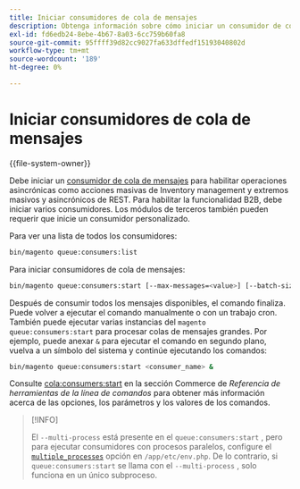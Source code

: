 ```yaml
---
title: Iniciar consumidores de cola de mensajes
description: Obtenga información sobre cómo iniciar un consumidor de cola de mensajes.
exl-id: fd6edb24-8ebe-4b67-8a03-6cc759b60fa8
source-git-commit: 95ffff39d82cc9027fa633dffedf15193040802d
workflow-type: tm+mt
source-wordcount: '189'
ht-degree: 0%

---
```


# Iniciar consumidores de cola de mensajes

{{file-system-owner}}

Debe iniciar un [consumidor de cola de mensajes](../queues/consumers.md) para habilitar operaciones asincrónicas como acciones masivas de Inventory management y extremos masivos y asincrónicos de REST. Para habilitar la funcionalidad B2B, debe iniciar varios consumidores. Los módulos de terceros también pueden requerir que inicie un consumidor personalizado.

Para ver una lista de todos los consumidores:

```bash
bin/magento queue:consumers:list
```

Para iniciar consumidores de cola de mensajes:

```bash
bin/magento queue:consumers:start [--max-messages=<value>] [--batch-size=<value>] [--single-thread] [--area-code=<value>] [--multi-process=<value>] <consumer_name>
```

Después de consumir todos los mensajes disponibles, el comando finaliza. Puede volver a ejecutar el comando manualmente o con un trabajo cron. También puede ejecutar varias instancias del `magento queue:consumers:start` para procesar colas de mensajes grandes. Por ejemplo, puede anexar `&` para ejecutar el comando en segundo plano, vuelva a un símbolo del sistema y continúe ejecutando los comandos:

```bash
bin/magento queue:consumers:start <consumer_name> &
```

Consulte [cola:consumers:start](https://devdocs.magento.com/guides/v2.4/reference/cli/magento-commerce.html#queueconsumersstart) en la sección Commerce de _Referencia de herramientas de la línea de comandos_ para obtener más información acerca de las opciones, los parámetros y los valores de los comandos.

>[!INFO]
>
>El `--multi-process` está presente en el `queue:consumers:start` , pero para ejecutar consumidores con procesos paralelos, configure el [`multiple_processes`](../queues/manage-message-queues.md#configuration) opción en `/app/etc/env.php`. De lo contrario, si `queue:consumers:start` se llama con el `--multi-process` , solo funciona en un único subproceso.
